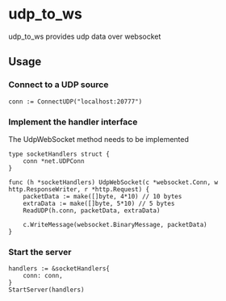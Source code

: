 # udp_to_ws
udp_to_ws provides udp data over websocket

## Usage

### Connect to a UDP source

	conn := ConnectUDP("localhost:20777")

### Implement the handler interface

The UdpWebSocket method needs to be implemented

	type socketHandlers struct {
		conn *net.UDPConn
	}

	func (h *socketHandlers) UdpWebSocket(c *websocket.Conn, w http.ResponseWriter, r *http.Request) {
		packetData := make([]byte, 4*10) // 10 bytes
		extraData := make([]byte, 5*10) // 5 bytes
		ReadUDP(h.conn, packetData, extraData)

		c.WriteMessage(websocket.BinaryMessage, packetData)
	}

### Start the server

	handlers := &socketHandlers{
		conn: conn,
	}
	StartServer(handlers)